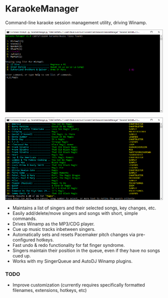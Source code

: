 # KaraokeManager
Command-line karaoke session management utility, driving Winamp.

![KaraokeManager1](/media/karaokeManagerScreenshot1.png?raw=true)

![KaraokeManager2](/media/karaokeManagerScreenshot2.png?raw=true)

* Maintains a list of singers and their selected songs, key changes, etc.
* Easily add/delete/move singers and songs with short, simple commands.
* Drives Winamp as the MP3/CDG player.
* Cue up music tracks inbetween singers.
* Automatically sets and resets Pacemaker pitch changes via pre-configured hotkeys.
* Fast undo & redo functionality for fat finger syndrome.
* Singers maintain their position in the queue, even if they have no songs cued up.
* Works with my SingerQueue and AutoDJ Winamp plugins.

### TODO
* Improve customization (currently requires specifically formatted filenames, extensions, hotkeys, etc) 
